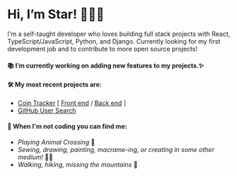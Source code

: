 # Hi, I’m Star! 👋👩‍💻

I'm a self-taught developer who loves building full stack projects with React, TypeScript/JavaScript, Python, and Django. Currently looking for my first development job and to contribute to more open source projects!

#### 📚 I’m currently working on adding new features to my projects.✨

#### 🛠 My most recent projects are:

- [Coin Tracker](https://cointracker.me/) [ [Front end](https://github.com/alicenstar/coin-tracker-client) / [Back end](https://github.com/alicenstar/coin-tracker-api) ]
- [GitHub User Search](https://github.com/alicenstar/gh-user-search)

#### 💃 When I'm not coding you can find me:

* _Playing Animal Crossing_ 🍃
* _Sewing, drawing, painting, macrame-ing, or creating in some other medium!_ 🎨🧵
* _Walking, hiking, missing the mountains_ 🌄
